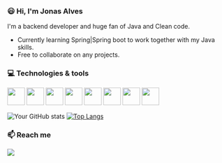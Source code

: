 

### 😃 Hi, I'm Jonas Alves
I'm a backend developer and huge fan of Java and Clean code.
- Currently learning Spring|Spring boot to work together with my Java skills.
- Free to collaborate on any projects. 

### 💻 Technologies & tools

<img src="https://cdn.jsdelivr.net/gh/devicons/devicon/icons/java/java-original-wordmark.svg" width="40" height="40"/> <img src="https://cdn.jsdelivr.net/gh/devicons/devicon/icons/spring/spring-original-wordmark.svg" width="40" height="40"/> <img src="https://cdn.jsdelivr.net/gh/devicons/devicon/icons/mysql/mysql-original-wordmark.svg" width="40" height="40"/>  <img src="https://cdn.jsdelivr.net/gh/devicons/devicon/icons/mongodb/mongodb-plain-wordmark.svg" width="40" height="40"/>  <img src="https://cdn.jsdelivr.net/gh/devicons/devicon/icons/git/git-plain-wordmark.svg" width="40" height="40"/>  <img src="https://cdn.jsdelivr.net/gh/devicons/devicon/icons/docker/docker-plain-wordmark.svg" width="40" height="40"/>  <img src="https://cdn.jsdelivr.net/gh/devicons/devicon/icons/html5/html5-plain-wordmark.svg" width="40" height="40"/>  <img src="https://cdn.jsdelivr.net/gh/devicons/devicon/icons/css3/css3-plain-wordmark.svg" width="40" height="40"/>



![Your GitHub stats](https://github-readme-stats.vercel.app/api?username=JonasAlv&show_icons=true&theme=transparent) [![Top Langs](https://github-readme-stats-git-masterrstaa-rickstaa.vercel.app/api/top-langs/?username=JonasAlv&show_icons=true&theme=transparent)](https://github.com/JonasAlv/github-readme-stats)

### 📫 Reach me

[<img src="https://img.shields.io/badge/linkedin-%230077B5.svg?&style=for-the-badge&logo=linkedin&logoColor=white" />](https://www.linkedin.com/in/jonasalv/) 
